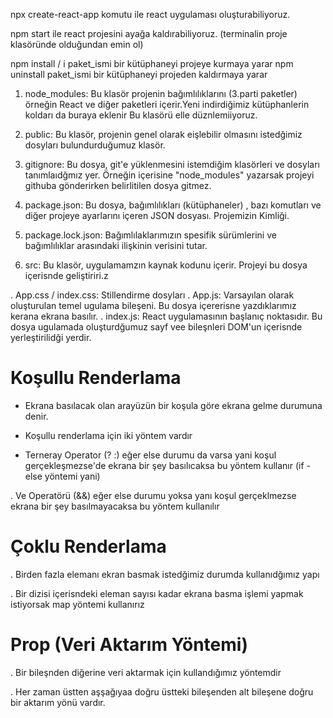 npx create-react-app komutu ile react uygulaması oluşturabiliyoruz.

npm start ile react projesini ayağa kaldırabiliyoruz. (terminalin proje klasöründe olduğundan emin ol)

npm install / i paket_ismi bir kütüphaneyi projeye kurmaya yarar npm uninstall paket_ismi bir kütüphaneyi projeden kaldırmaya yarar

1. node_modules: Bu klasör projenin bağımlılıklarını (3.parti paketler) örneğin React ve diğer paketleri içerir.Yeni indirdiğimiz kütüphanlerin koldarı da buraya eklenir Bu klasörü elle düznlemiiyoruz.

2. public: Bu klasör, projenin genel olarak eişlebilir olmasını istedğimiz dosyları bulundurduğumuz klasör.

3. gitignore: Bu dosya, git'e yüklenmesini istemdiğim klasörleri ve dosyları tanımlaıdğmız yer. Örneğin içerisine "node_modules" yazarsak projeyi githuba gönderirken belirlitilen dosya gitmez.

4. package.json: Bu dosya, bağımlılıkları (kütüphaneler) , bazı komutları ve diğer projeye ayarlarını içeren JSON dosyası. Projemizin Kimliği.

5. package.lock.json: Bağımlılaklarımızın spesifik sürümlerini ve bağımlılıklar arasındaki ilişkinin verisini tutar.

6. src: Bu klasör, uygulamamzın kaynak kodunu içerir. Projeyi bu dosya içerisnde geliştiriri.z

. App.css / index.css: Stillendirme dosyları
. App.js: Varsayılan olarak oluşturulan temel ugulama bileşeni. Bu dosya içererisne yazdıklarımız kerana ekrana basılır.
. index.js: React uygulamasının başlanıç noktasıdır. Bu dosya ugulamada oluşturdğumuz sayf vee bileşnleri DOM'un içerisnde yerleştirilidği yerdir.

# Koşullu Renderlama

- Ekrana basılacak olan arayüzün bir koşula göre ekrana gelme durumuna denir.

- Koşullu renderlama için iki yöntem vardır

- Terneray Operator (? :)
  eğer else durumu da varsa yani koşul gerçekleşmezse'de ekrana bir şey basılıcaksa bu yöntem kullanır (if - else yöntemi yani)

. Ve Operatörü (&&)
eğer else durumu yoksa yanı koşul gerçeklmezse ekrana bir şey basılmayacaksa bu yöntem kullanılır

# Çoklu Renderlama

. Birden fazla elemanı ekran basmak istedğimiz durumda kullanıdğımız yapı

. Bir dizisi içerisndeki eleman sayısı kadar ekrana basma işlemi yapmak istiyorsak map yöntemi kullanırız

# Prop (Veri Aktarım Yöntemi)

. Bir bileşnden diğerine veri aktarmak için kullandığımız yöntemdir

. Her zaman üstten aşşağıyaa doğru üstteki bileşenden alt bileşene doğru bir aktarım yönü vardır.
